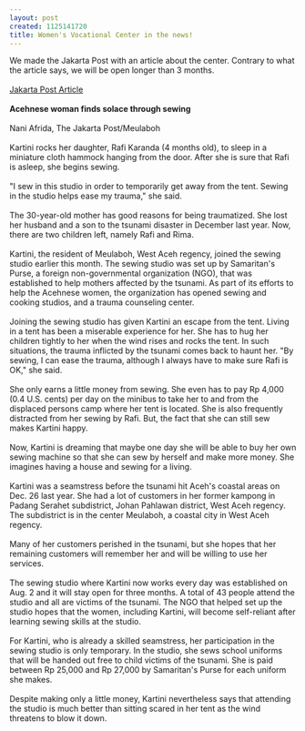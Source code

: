 ```yaml
--- 
layout: post
created: 1125141720
title: Women's Vocational Center in the news!
---
```

We made the Jakarta Post with an article about the center. Contrary to what the article says, we will be open longer than 3 months. <br /><br /><a href="http://www.thejakartapost.com/detailheadlines.asp?fileid=20050827.A07&amp;irec=6">Jakarta Post Article</a><br /><br /><b>Acehnese woman finds solace through sewing</b><br /><br />Nani Afrida, The Jakarta Post/Meulaboh<br /><br />Kartini rocks her daughter, Rafi Karanda (4 months old), to sleep in a miniature cloth hammock hanging from the door. After she is sure that Rafi is asleep, she begins sewing.<br /><br />"I sew in this studio in order to temporarily get away from the tent. Sewing in the studio helps ease my trauma," she said.<br /><br />The 30-year-old mother has good reasons for being traumatized. She lost her husband and a son to the tsunami disaster in December last year. Now, there are two children left, namely Rafi and Rima.<br /><br />Kartini, the resident of Meulaboh, West Aceh regency, joined the sewing studio earlier this month. The sewing studio was set up by Samaritan's Purse, a foreign non-governmental organization (NGO), that was established to help mothers affected by the tsunami. As part of its efforts to help the Acehnese women, the organization has opened sewing and cooking studios, and a trauma counseling center.<br /><br />Joining the sewing studio has given Kartini an escape from the tent. Living in a tent has been a miserable experience for her. She has to hug her children tightly to her when the wind rises and rocks the tent. In such situations, the trauma inflicted by the tsunami comes back to haunt her. "By sewing, I can ease the trauma, although I always have to make sure Rafi is OK," she said.<br /><br />She only earns a little money from sewing. She even has to pay Rp 4,000 (0.4 U.S. cents) per day on the minibus to take her to and from the displaced persons camp where her tent is located. She is also frequently distracted from her sewing by Rafi. But, the fact that she can still sew makes Kartini happy.<br /><br />Now, Kartini is dreaming that maybe one day she will be able to buy her own sewing machine so that she can sew by herself and make more money. She imagines having a house and sewing for a living.<br /><br />Kartini was a seamstress before the tsunami hit Aceh's coastal areas on Dec. 26 last year. She had a lot of customers in her former kampong in Padang Serahet subdistrict, Johan Pahlawan district, West Aceh regency. The subdistrict is in the center Meulaboh, a coastal city in West Aceh regency.<br /><br />Many of her customers perished in the tsunami, but she hopes that her remaining customers will remember her and will be willing to use her services.<br /><br />The sewing studio where Kartini now works every day was established on Aug. 2 and it will stay open for three months. A total of 43 people attend the studio and all are victims of the tsunami. The NGO that helped set up the studio hopes that the women, including Kartini, will become self-reliant after learning sewing skills at the studio.<br /><br />For Kartini, who is already a skilled seamstress, her participation in the sewing studio is only temporary. In the studio, she sews school uniforms that will be handed out free to child victims of the tsunami. She is paid between Rp 25,000 and Rp 27,000 by Samaritan's Purse for each uniform she makes.<br /><br />Despite making only a little money, Kartini nevertheless says that attending the studio is much better than sitting scared in her tent as the wind threatens to blow it down.
